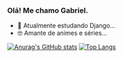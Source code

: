 ### Olá! Me chamo Gabriel.

- 📖 Atualmente estudando Django...
- 🤓 Amante de animes e séries...

[![Anurag's GitHub stats](https://github-readme-stats.vercel.app/api?username=GabrielTeodoroSan&show_icons=true&theme=maroongold)](https://github.com/GabrielTeodoroSan/github-readme-stats)
[![Top Langs](https://github-readme-stats.vercel.app/api/top-langs/?username=GabrielTeodoroSan&layout=compact&show_icons=true&theme=maroongold)](https://github.com/anuraghazra/github-readme-stats)

##
